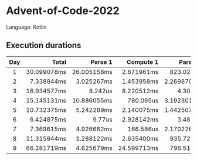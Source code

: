 # Advent-of-Code-2022

Language: Kotlin

## Execution durations

| Day |       Total |     Parse 1 |   Compute 1 |    Parse 2 |   Compute 2 |
|:---:|------------:|------------:|------------:|-----------:|------------:|
|  1  | 30.099078ms | 26.005158ms |  2.671961ms |  823.029us |    598.93us |
|  2  |  7.338844ms |  3.025267ms |  1.453958ms | 2.269870ms |   589.749us |
|  3  | 16.934577ms |     8.242us |  8.220512ms |    4.305us |  8.701518ms |
|  4  | 15.145131ms | 10.886055ms |   780.065us | 3.192301ms |    286.71us |
|  5  | 10.732375ms |  5.242289ms |  2.140075ms | 1.442507ms |  1.907504ms |
|  6  |  6.424875ms |      9.77us |  2.928142ms |    3.489us |  3.483474ms |
|  7  |  7.369615ms |  4.926662ms |   166.586us | 2.170226ms |   106.141us |
|  8  | 11.315944ms |  1.288122ms |  2.635400ms |  935.726us |  6.456696ms |
|  9  | 66.281719ms |  4.625679ms | 24.599713ms |  796.516us | 36.259811ms |